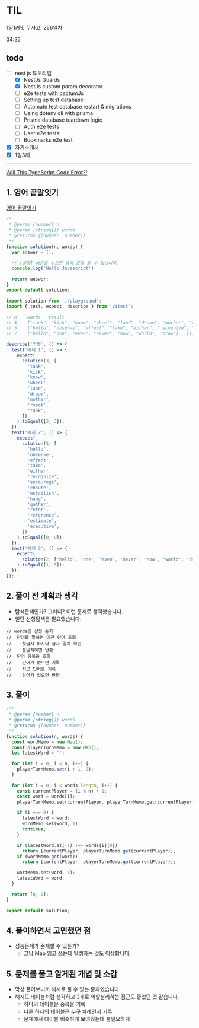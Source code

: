 # TIL

1일1커밋 무사고: 256일차

04:35

## todo

- [ ] nest js 튜토리얼
  - [x] NestJs Guards
  - [x] NestJs custom param decorator
  - [ ] e2e tests with pactumJs
  - [ ] Setting up test database
  - [ ] Automate test database restart & migrations
  - [ ] Using dotenv cli with prisma
  - [ ] Prisma database teardown logic
  - [ ] Auth e2e tests
  - [ ] User e2e tests
  - [ ] Bookmarks e2e test
- [x] 자기소개서
- [x] 1일3제

---

[Will This TypeScript Code Error?!](https://www.youtube.com/shorts/GOq0VgvB0m0)

## 1. 영어 끝말잇기

[영어 끝말잇기](https://school.programmers.co.kr/learn/courses/30/lessons/12981)

```js
/*
 * @param {number} n
 * @param {string[]} words
 * @returns {[number, number]}
 */
function solution(n, words) {
  var answer = [];

  // [실행] 버튼을 누르면 출력 값을 볼 수 있습니다.
  console.log('Hello Javascript');

  return answer;
}
export default solution;
```

```js
import solution from './playground';
import { test, expect, describe } from 'vitest';

// n	words	result
// 3	["tank", "kick", "know", "wheel", "land", "dream", "mother", "robot", "tank"]	[3,3]
// 5	["hello", "observe", "effect", "take", "either", "recognize", "encourage", "ensure", "establish", "hang", "gather", "refer", "reference", "estimate", "executive"]	[0,0]
// 2	["hello", "one", "even", "never", "now", "world", "draw"]	[1,3]

describe('카펫', () => {
  test('예제 1', () => {
    expect(
      solution(3, [
        'tank',
        'kick',
        'know',
        'wheel',
        'land',
        'dream',
        'mother',
        'robot',
        'tank',
      ])
    ).toEqual([3, 3]);
  });
  test('예제 2', () => {
    expect(
      solution(5, [
        'hello',
        'observe',
        'effect',
        'take',
        'either',
        'recognize',
        'encourage',
        'ensure',
        'establish',
        'hang',
        'gather',
        'refer',
        'reference',
        'estimate',
        'executive',
      ])
    ).toEqual([0, 0]);
  });
  test('예제 3', () => {
    expect(
      solution(2, ['hello', 'one', 'even', 'never', 'now', 'world', 'draw'])
    ).toEqual([1, 3]);
  });
});
```

## 2. 풀이 전 계획과 생각

- 탐색문제인가? 그리디? 이런 문제로 생객했습니다.
- 일단 선형탐색은 필요했습니다.

```
// words를 선형 순회
//  단어를 말하면 이전 단어 조회
//    첫글자 마지막 글자 일치 확인
//    불일치하면 반환
//  단어 중복을 조회
//    단어가 없으면 기록
//    최근 단어로 기록
//    단어가 있으면 반환
```

## 3. 풀이

```js
/**
 * @param {number} n
 * @param {string[]} words
 * @returns {[number, number]}
 */
function solution(n, words) {
  const wordMemo = new Map();
  const playerTurnMemo = new Map();
  let latestWord = '';

  for (let i = 0; i < n; i++) {
    playerTurnMemo.set(i + 1, 0);
  }

  for (let i = 0; i < words.length; i++) {
    const currentPlayer = (i % n) + 1;
    const word = words[i];
    playerTurnMemo.set(currentPlayer, playerTurnMemo.get(currentPlayer) + 1);

    if (i === 0) {
      latestWord = word;
      wordMemo.set(word, 1);
      continue;
    }

    if (latestWord.at(-1) !== words[i][0])
      return [currentPlayer, playerTurnMemo.get(currentPlayer)];
    if (wordMemo.get(word))
      return [currentPlayer, playerTurnMemo.get(currentPlayer)];

    wordMemo.set(word, 1);
    latestWord = word;
  }

  return [0, 0];
}

export default solution;
```

## 4. 풀이하면서 고민했던 점

- 성능문제가 존재할 수 있는가?
  - 그냥 Map 읽고 쓰는데 발생하는 것도 이상합니다.

## 5. 문제를 풀고 알게된 개념 및 소감

- 막상 풀어보니까 해시로 풀 수 있는 문제였습니다.
- 해시도 테이블처럼 생각하고 2개로 역할분리하는 점근도 좋았던 것 같습니다.
  - 하나의 테이블은 중복을 기록
  - 다른 하나의 테이블은 누구 차례인지 기록
  - 문제에서 테이블 비슷하게 보여줬는데 불필요하게
